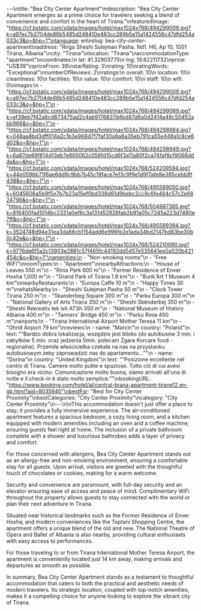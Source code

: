 ---\ntitle: "Bea City Center Apartment"\ndescription: "Bea City Center Apartment emerges as a prime choice for travelers seeking a blend of convenience and comfort in the heart of Tirana."\nfeaturedImage: "https://cf.bstatic.com/xdata/images/hotel/max1024x768/494299009.jpg?k=a97ec7b2704de86b5485d248410e483cc289b5e15a1424556c47dfd254a033c3&o=&hp=1"\nlanguage: en\nslug: bea-city-center-apartment\naddress: "Rriga Sheshi Sulejman Pasha. Nd1. H6, Ap 10, 1001 Tirana, Albania"\ncity: "Tirana"\nlocation: "Tirana"\naccommodationType: "apartment"\ncoordinates:\n  lat: 41.32903775\n  lng: 19.82211732\nprice: "US$39"\npriceFrom: 39\nstarRating: 3\nrating: 10\nratingWords: "Exceptional"\nnumberOfReviews: 2\nratings:\n  overall: 10\n  location: 10\n  cleanliness: 10\n  facilities: 10\n  value: 10\n  comfort: 10\n  staff: 10\n  wifi: 0\nimages:\n  - "https://cf.bstatic.com/xdata/images/hotel/max1024x768/494299009.jpg?k=a97ec7b2704de86b5485d248410e483cc289b5e15a1424556c47dfd254a033c3&o=&hp=1"\n  - "https://cf.bstatic.com/xdata/images/hotel/max1024x768/494299069.jpg?k=ef39eb7f42a6cd873475ad2c4ab9176837d4bd87d6a0d2414a48c50452abb966&o=&hp=1"\n  - "https://cf.bstatic.com/xdata/images/hotel/max1024x768/494298984.jpg?k=048aa8bd3dff014a2c1b3e968d7f7faf30a8a6a35eb791ca55e448a1c8ce6d02&o=&hp=1"\n  - "https://cf.bstatic.com/xdata/images/hotel/max1024x768/494298949.jpg?k=6a87de89f814d13eb7e865062c056fd15cd6f3a11a80f2ca74faf8cf9066ddda&o=&hp=1"\n  - "https://cf.bstatic.com/xdata/images/hotel/max1024x768/524209594.jpg?k=44e059bb71f6ae6dd9c9bb7b45c19face7e13c9f9e1d9f7afe8e385cebb8f438&o=&hp=1"\n  - "https://cf.bstatic.com/xdata/images/hotel/max1024x768/495589050.jpg?k=6045606a5b9f5e7b7b23a15ef0bd338d61d9bebc2cc9c6fe484c57c2e6824796&o=&hp=1"\n  - "https://cf.bstatic.com/xdata/images/hotel/max1024x768/504987365.jpg?k=816400fad1014bc2331a0ef6c3a131d52926fab2b91a05c7245a223d7480e7ff&o=&hp=1"\n  - "https://cf.bstatic.com/xdata/images/hotel/max1024x768/495589394.jpg?k=3524748d94e31ea3da66cb1154add6e996fe2e1ada34bd2147bd83be30b0c42e&o=&hp=1"\n  - "https://cf.bstatic.com/xdata/images/hotel/max1024x768/524210090.jpg?k=9776da6f5a2c13903e2881c57f465fc44192dd5457e535641ee0a020b421454c&o=&hp=1"\namenities:\n  - "Non-smoking rooms"\n  - "Free WiFi"\nroomTypes:\n  - "Apartment"\nnearbyAttractions:\n  - "House of Leaves 550 m"\n  - "Rinia Park 600 m"\n  - "Former Residence of Enver Hoxha 1,000 m"\n  - "Grand Park of Tirana 1.9 km"\n  - "Bunk'Art 1 Museum 4 km"\nnearbyRestaurants:\n  - "Europa Caffe 10 m"\n  - "Happy Times 30 m"\nwhatsNearby:\n  - "Sheshi Sulejman Pasha 50 m"\n  - "Clock Tower Tirana 250 m"\n  - "Skanderbeg Square 300 m"\n  - "Parku Europa 300 m"\n  - "National Gallery of Arts Tirana 350 m"\n  - "Sheshi Skënderbej 350 m"\n  - "Sheshi Rekreativ tek ish ATSh 350 m"\n  - "National Museum of History Albania 400 m"\n  - "Tanners' Bridge 450 m"\n  - "Parku Rinia 450 m"\nairports:\n  - "Tirana International Airport Mother Teresa 11 km"\n  - "Ohrid Airport 79 km"\nreviews:\n  - name: "Marcin"\n    country: "Poland"\n    text: "“Bardzo dobra lokalizacja, wszędzie jest blisko (do autobusów 3 min. i zabytków 5 min. oraz jedzenia 5min. polecam Zgara Korcare food - regionalne). Przemiła właścicielka czekała na nas na przystanku autobusowym żeby zaprowadzić nas do apartamentu...”"\n  - name: "Dorina"\n    country: "United Kingdom"\n    text: "“Posizione eccellente nel centro di Tirana. Camere molto pulite e spaziose. Tutto ciò di cui avevi bisogno era vicino. Comunicazione molto buona, siamo arrivati all'una di notte e il check-in è stato molto semplice.”"\nbookingURL: "https://www.booking.com/hotel/al/central-tirana-apartment-tirane12.en-gb.html?aid=8035640"\nbestFor: "Best for City Center Proximity"\nbestCategories: "City Center Proximity"\ncategory: "City Center Proximity"\n---\n\nThis accommodation doesn't just offer a place to stay; it provides a fully immersive experience. The air-conditioned apartment features a spacious bedroom, a cozy living room, and a kitchen equipped with modern amenities including an oven and a coffee machine, ensuring guests feel right at home. The inclusion of a private bathroom complete with a shower and luxurious bathrobes adds a layer of privacy and comfort.

For those concerned with allergens, Bea City Center Apartment stands out as an allergy-free and non-smoking environment, ensuring a comfortable stay for all guests. Upon arrival, visitors are greeted with the thoughtful touch of chocolates or cookies, making for a warm welcome.

Security and convenience are paramount, with full-day security and an elevator ensuring ease of access and peace of mind. Complimentary WiFi throughout the property allows guests to stay connected with the world or plan their next adventure in Tirana.

Situated near historical landmarks such as the Former Residence of Enver Hoxha, and modern conveniences like the Toptani Shopping Centre, the apartment offers a unique blend of the old and new. The National Theatre of Opera and Ballet of Albania is also nearby, providing cultural enthusiasts with easy access to performances.

For those traveling to or from Tirana International Mother Teresa Airport, the apartment is conveniently located just 14 km away, making arrivals and departures as smooth as possible.

In summary, Bea City Center Apartment stands as a testament to thoughtful accommodation that caters to both the practical and aesthetic needs of modern travelers. Its strategic location, coupled with top-notch amenities, makes it a compelling choice for anyone looking to explore the vibrant city of Tirana.